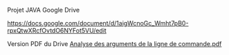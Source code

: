 Projet JAVA Google Drive

https://docs.google.com/document/d/1aigWcnoGc_Wmht7pB0-rpxQtwXRcfOvtdO6NYFot5VU/edit

Version PDF du Drive 
[Analyse des arguments de la ligne de commande.pdf](https://github.com/Damir9713/NFP21/files/11066446/Analyse.des.arguments.de.la.ligne.de.commande.pdf)
